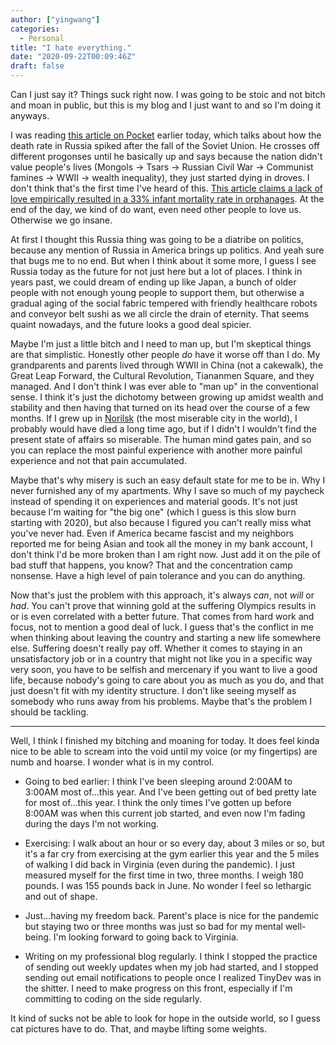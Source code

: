 ```yaml
---
author: ["yingwang"]
categories:
  - Personal
title: "I hate everything."
date: "2020-09-22T00:09:46Z"
draft: false
---
```


Can I just say it? Things suck right now. I was going to be stoic and not bitch
and moan in public, but this is my blog and I just want to and so I'm doing it
anyways.

I was reading [this article on
Pocket](https://getpocket.com/explore/item/the-dying-russians?utm_source=pocket-newtab)
earlier today, which talks about how the death rate in Russia spiked after the
fall of the Soviet Union. He crosses off different progonses until he basically
up and says because the nation didn't value people's lives (Mongols -> Tsars ->
Russian Civil War -> Communist famines -> WWII -> wealth inequality), they just
started dying in droves. I don't think that's the first time I've heard of this.
[This article claims a lack of love empirically resulted in a 33% infant
mortality rate in
orphanages](https://theconversation.com/can-a-lack-of-love-be-deadly-58659l). At
the end of the day, we kind of do want, even need other people to love us.
Otherwise we go insane.

At first I thought this Russia thing was going to be a diatribe on politics,
because any mention of Russia in America brings up politics. And yeah sure that
bugs me to no end. But when I think about it some more, I guess I see Russia
today as the future for not just here but a lot of places. I think in years
past, we could dream of ending up like Japan, a bunch of older people with not
enough young people to support them, but otherwise a gradual aging of the social
fabric tempered with friendly healthcare robots and conveyor belt sushi as we
all circle the drain of eternity. That seems quaint nowadays, and the future
looks a good deal spicier.

Maybe I'm just a little bitch and I need to man up, but I'm skeptical things are
that simplistic. Honestly other people _do_ have it worse off than I do. My
grandparents and parents lived through WWII in China (not a cakewalk), the Great
Leap Forward, the Cultural Revolution, Tiananmen Square, and they managed. And I
don't think I was ever able to "man up" in the conventional sense. I think it's
just the dichotomy between growing up amidst wealth and stability and then
having that turned on its head over the course of a few months. If I grew up in
[Norilsk](https://en.wikipedia.org/wiki/Norilsk) (the most miserable city in the
world), I probably would have died a long time ago, but if I didn't I wouldn't
find the present state of affairs so miserable. The human mind gates pain, and
so you can replace the most painful experience with another more painful
experience and not that pain accumulated.

Maybe that's why misery is such an easy default state for me to be in. Why I
never furnished any of my apartments. Why I save so much of my paycheck instead
of spending it on experiences and material goods. It's not just because I'm
waiting for "the big one" (which I guess is this slow burn starting with 2020),
but also because I figured you can't really miss what you've never had. Even if
America became fascist and my neighbors reported me for being Asian and took all
the money in my bank account, I don't think I'd be more broken than I am right
now. Just add it on the pile of bad stuff that happens, you know? That and the
concentration camp nonsense. Have a high level of pain tolerance and you can do
anything.

Now that's just the problem with this approach, it's always _can_, not _will_ or
_had_. You can't prove that winning gold at the suffering Olympics results in or
is even correlated with a better future. That comes from hard work and focus,
not to mention a good deal of luck. I guess that's the conflict in me when
thinking about leaving the country and starting a new life somewhere else.
Suffering doesn't really pay off. Whether it comes to staying in an
unsatisfactory job or in a country that might not like you in a specific way
very soon, you have to be selfish and mercenary if you want to live a good life,
because nobody's going to care about you as much as you do, and that just
doesn't fit with my identity structure. I don't like seeing myself as somebody
who runs away from his problems. Maybe that's the problem I should be tackling.

---

Well, I think I finished my bitching and moaning for today. It does feel kinda
nice to be able to scream into the void until my voice (or my fingertips) are
numb and hoarse. I wonder what is in my control.

- Going to bed earlier: I think I've been sleeping around 2:00AM to 3:00AM most
  of...this year. And I've been getting out of bed pretty late for most
  of...this year. I think the only times I've gotten up before 8:00AM was when
  this current job started, and even now I'm fading during the days I'm not
  working.

- Exercising: I walk about an hour or so every day, about 3 miles or so, but
  it's a far cry from exercising at the gym earlier this year and the 5 miles of
  walking I did back in Virginia (even during the pandemic). I just measured
  myself for the first time in two, three months. I weigh 180 pounds. I was 155
  pounds back in June. No wonder I feel so lethargic and out of shape.

- Just...having my freedom back. Parent's place is nice for the pandemic but
  staying two or three months was just so bad for my mental well-being. I'm
  looking forward to going back to Virginia.

- Writing on my professional blog regularly. I think I stopped the practice of
  sending out weekly updates when my job had started, and I stopped sending out
  email notifications to people once I realized TinyDev was in the shitter. I
  need to make progress on this front, especially if I'm committing to coding on
  the side regularly.

It kind of sucks not be able to look for hope in the outside world, so I guess
cat pictures have to do. That, and maybe lifting some weights.
